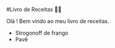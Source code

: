#Livro de Receitas :man_cook:

Olá ! Bem vindo ao meu livro de receitas.
 - Strogonoff de frango
 - Pavê
 